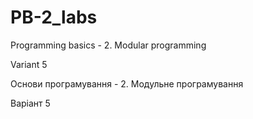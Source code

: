 # PB-2_labs
Programming basics - 2. Modular programming

Variant 5

Основи програмування - 2. Модульне програмування

Варіант 5
